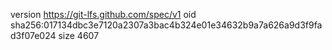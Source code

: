 version https://git-lfs.github.com/spec/v1
oid sha256:017134dbc3e7120a2307a3bac4b324e01e34632b9a7a626a9d3f9fad3f07e024
size 4607
